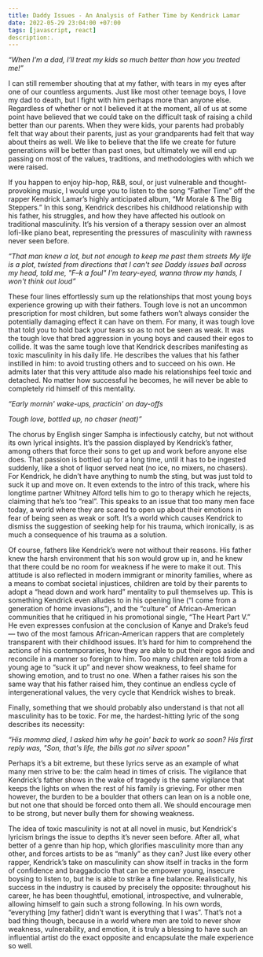 ```yaml
---
title: Daddy Issues - An Analysis of Father Time by Kendrick Lamar
date: 2022-05-29 23:04:00 +07:00
tags: [javascript, react]
description:.
---
```


_“When I’m a dad, I’ll treat my kids so much better than how you treated me!”_

I can still remember shouting that at my father, with tears in my eyes after one of our countless arguments. Just like most other teenage boys, I love my dad to death, but I fight with him perhaps more than anyone else. Regardless of whether or not I believed it at the moment, all of us at some point have believed that we could take on the difficult task of raising a child better than our parents. When they were kids, your parents had probably felt that way about their parents, just as your grandparents had felt that way about theirs as well. We like to believe that the life we create for future generations will be better than past ones, but ultimately we will end up passing on most of the values, traditions, and methodologies with which we were raised.

If you happen to enjoy hip-hop, R&B, soul, or just vulnerable and thought-provoking music, I would urge you to listen to the song “Father Time” off the rapper Kendrick Lamar’s highly anticipated album, “Mr Morale & The Big Steppers.” In this song, Kendrick describes his childhood relationship with his father, his struggles, and how they have affected his outlook on traditional masculinity. It’s his version of a therapy session over an almost lofi-like piano beat, representing the pressures of masculinity with rawness never seen before.	

_“That man knew a lot, but not enough to keep me past them streets_
_My life is a plot, twisted from directions that I can't see_
_Daddy issues ball across my head, told me, "F–k a foul"_
_I'm teary-eyed, wanna throw my hands, I won't think out loud”_

These four lines effortlessly sum up the relationships that most young boys experience growing up with their fathers. Tough love is not an uncommon prescription for most children, but some fathers won’t always consider the potentially damaging effect it can have on them. For many, it was tough love that told you to hold back your tears so as to not be seen as weak. It was the tough love that bred aggression in young boys and caused their egos to collide. It was the same tough love that Kendrick describes manifesting as toxic masculinity in his daily life. He describes the values that his father instilled in him: to avoid trusting others and to succeed on his own. He admits later that this very attitude also made his relationships feel toxic and detached. No matter how successful he becomes, he will never be able to completely rid himself of this mentality. 

_“Early mornin' wake-ups, practicin' on day-offs_

_Tough love, bottled up, no chaser (neat)”_

The chorus by English singer Sampha is infectiously catchy, but not without its own lyrical insights. It’s the passion displayed by Kendrick’s father, among others that force their sons to get up and work before anyone else does. That passion is bottled up for a long time, until it has to be ingested suddenly, like a shot of liquor served neat (no ice, no mixers, no chasers). For Kendrick, he didn’t have anything to numb the sting, but was just told to suck it up and move on. It even extends to the intro of this track, where his longtime partner Whitney Alford tells him to go to therapy which he rejects, claiming that he’s too “real”. This speaks to an issue that too many men face today, a world where they are scared to open up about their emotions in fear of being seen as weak or soft. It’s a world which causes Kendrick to dismiss the suggestion of seeking help for his trauma, which ironically, is as much a consequence of his trauma as a solution.

Of course, fathers like Kendrick’s were not without their reasons. His father knew the harsh environment that his son would grow up in, and he knew that there could be no room for weakness if he were to make it out. This attitude is also reflected in modern immigrant or minority families, where as a means to combat societal injustices, children are told by their parents to adopt a “head down and work hard” mentality to pull themselves up. This is something Kendrick even alludes to in his opening line (“I come from a generation of home invasions”), and the “culture” of African-American communities that he critiqued in his promotional single, “The Heart Part V.”  He even expresses confusion at the conclusion of Kanye and Drake’s feud ⁠— two of the most famous African-American rappers that are completely transparent with their childhood issues. It’s hard for him to comprehend the actions of his contemporaries, how they are able to put their egos aside and reconcile in a manner so foreign to him. Too many children are told from a young age to “suck it up” and never show weakness, to feel shame for showing emotion, and to trust no one. When a father raises his son the same way that his father raised him, they continue an endless cycle of intergenerational values, the very cycle that Kendrick wishes to break.

Finally, something that we should probably also understand is that not all masculinity has to be toxic. For me, the hardest-hitting lyric of the song describes its necessity:

_“His momma died, I asked him why he goin' back to work so soon?_
_His first reply was, "Son, that's life, the bills got no silver spoon"_

Perhaps it’s a bit extreme, but these lyrics serve as an example of what many men strive to be: the calm head in times of crisis. The vigilance that Kendrick’s father shows in the wake of tragedy is the same vigilance that keeps the lights on when the rest of his family is grieving. For other men however, the burden to be a boulder that others can lean on is a noble one, but not one that should be forced onto them all. We should encourage men to be strong, but never bully them for showing weakness.

The idea of toxic masculinity is not at all novel in music, but Kendrick's lyricism brings the issue to depths it’s never seen before. After all, what better of a genre than hip hop, which glorifies masculinity more than any other, and forces artists to be as “manly” as they can? Just like every other rapper, Kendrick’s take on masculinity can show itself in tracks in the form of confidence and braggadocio that can be empower young, insecure boysing to listen to, but he is able to strike a fine balance. Realistically, his success in the industry is caused by precisely the opposite: throughout his career, he has been thoughtful, emotional, introspective, and vulnerable, allowing himself to gain such a strong following. In his own words, “everything [my father] didn’t want is everything that I was”. That’s not a bad thing though, because in a world where men are told to never show weakness, vulnerability, and emotion, it is truly a blessing to have such an influential artist do the exact opposite and encapsulate the male experience so well.
